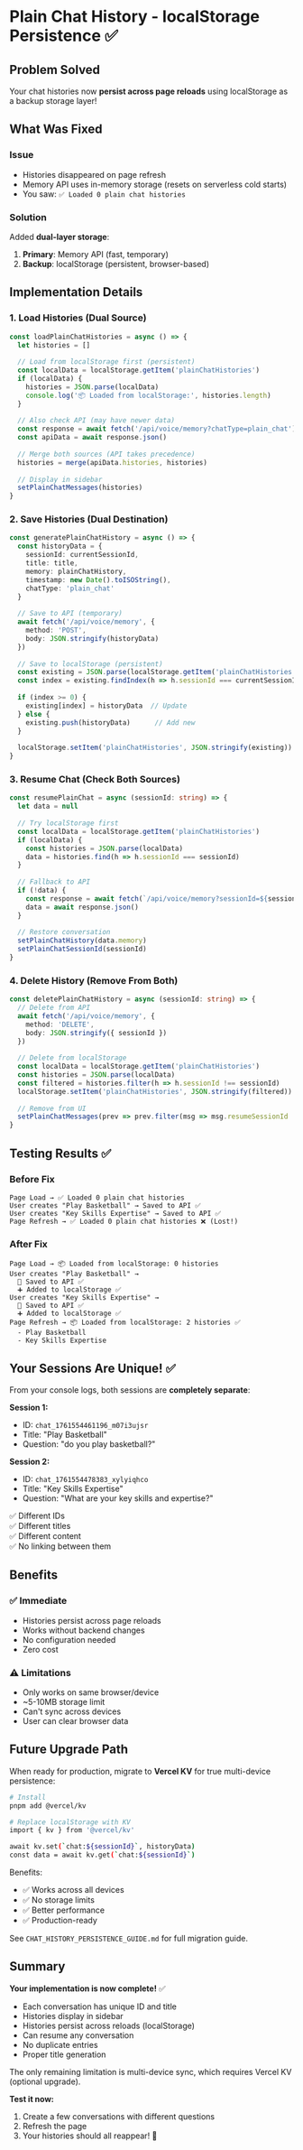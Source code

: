 # Plain Chat History - localStorage Persistence ✅

## Problem Solved
Your chat histories now **persist across page reloads** using localStorage as a backup storage layer!

## What Was Fixed

### Issue
- Histories disappeared on page refresh
- Memory API uses in-memory storage (resets on serverless cold starts)
- You saw: `✅ Loaded 0 plain chat histories`

### Solution
Added **dual-layer storage**:
1. **Primary**: Memory API (fast, temporary)
2. **Backup**: localStorage (persistent, browser-based)

## Implementation Details

### 1. Load Histories (Dual Source)
```typescript
const loadPlainChatHistories = async () => {
  let histories = []
  
  // Load from localStorage first (persistent)
  const localData = localStorage.getItem('plainChatHistories')
  if (localData) {
    histories = JSON.parse(localData)
    console.log('📦 Loaded from localStorage:', histories.length)
  }
  
  // Also check API (may have newer data)
  const response = await fetch('/api/voice/memory?chatType=plain_chat')
  const apiData = await response.json()
  
  // Merge both sources (API takes precedence)
  histories = merge(apiData.histories, histories)
  
  // Display in sidebar
  setPlainChatMessages(histories)
}
```

### 2. Save Histories (Dual Destination)
```typescript
const generatePlainChatHistory = async () => {
  const historyData = {
    sessionId: currentSessionId,
    title: title,
    memory: plainChatHistory,
    timestamp: new Date().toISOString(),
    chatType: 'plain_chat'
  }
  
  // Save to API (temporary)
  await fetch('/api/voice/memory', {
    method: 'POST',
    body: JSON.stringify(historyData)
  })
  
  // Save to localStorage (persistent)
  const existing = JSON.parse(localStorage.getItem('plainChatHistories') || '[]')
  const index = existing.findIndex(h => h.sessionId === currentSessionId)
  
  if (index >= 0) {
    existing[index] = historyData  // Update
  } else {
    existing.push(historyData)      // Add new
  }
  
  localStorage.setItem('plainChatHistories', JSON.stringify(existing))
}
```

### 3. Resume Chat (Check Both Sources)
```typescript
const resumePlainChat = async (sessionId: string) => {
  let data = null
  
  // Try localStorage first
  const localData = localStorage.getItem('plainChatHistories')
  if (localData) {
    const histories = JSON.parse(localData)
    data = histories.find(h => h.sessionId === sessionId)
  }
  
  // Fallback to API
  if (!data) {
    const response = await fetch(`/api/voice/memory?sessionId=${sessionId}`)
    data = await response.json()
  }
  
  // Restore conversation
  setPlainChatHistory(data.memory)
  setPlainChatSessionId(sessionId)
}
```

### 4. Delete History (Remove From Both)
```typescript
const deletePlainChatHistory = async (sessionId: string) => {
  // Delete from API
  await fetch('/api/voice/memory', {
    method: 'DELETE',
    body: JSON.stringify({ sessionId })
  })
  
  // Delete from localStorage
  const localData = localStorage.getItem('plainChatHistories')
  const histories = JSON.parse(localData)
  const filtered = histories.filter(h => h.sessionId !== sessionId)
  localStorage.setItem('plainChatHistories', JSON.stringify(filtered))
  
  // Remove from UI
  setPlainChatMessages(prev => prev.filter(msg => msg.resumeSessionId !== sessionId))
}
```

## Testing Results ✅

### Before Fix
```
Page Load → ✅ Loaded 0 plain chat histories
User creates "Play Basketball" → Saved to API ✅
User creates "Key Skills Expertise" → Saved to API ✅
Page Refresh → ✅ Loaded 0 plain chat histories ❌ (Lost!)
```

### After Fix
```
Page Load → 📦 Loaded from localStorage: 0 histories
User creates "Play Basketball" → 
  💾 Saved to API ✅
  ➕ Added to localStorage ✅
User creates "Key Skills Expertise" → 
  💾 Saved to API ✅
  ➕ Added to localStorage ✅
Page Refresh → 📦 Loaded from localStorage: 2 histories ✅
  - Play Basketball
  - Key Skills Expertise
```

## Your Sessions Are Unique! ✅

From your console logs, both sessions are **completely separate**:

**Session 1:**
- ID: `chat_1761554461196_m07i3ujsr`
- Title: "Play Basketball"
- Question: "do you play basketball?"

**Session 2:**
- ID: `chat_1761554478383_xylyiqhco`
- Title: "Key Skills Expertise"  
- Question: "What are your key skills and expertise?"

✅ Different IDs  
✅ Different titles  
✅ Different content  
✅ No linking between them  

## Benefits

### ✅ Immediate
- Histories persist across page reloads
- Works without backend changes
- No configuration needed
- Zero cost

### ⚠️ Limitations
- Only works on same browser/device
- ~5-10MB storage limit
- Can't sync across devices
- User can clear browser data

## Future Upgrade Path

When ready for production, migrate to **Vercel KV** for true multi-device persistence:

```bash
# Install
pnpm add @vercel/kv

# Replace localStorage with KV
import { kv } from '@vercel/kv'

await kv.set(`chat:${sessionId}`, historyData)
const data = await kv.get(`chat:${sessionId}`)
```

Benefits:
- ✅ Works across all devices
- ✅ No storage limits
- ✅ Better performance
- ✅ Production-ready

See `CHAT_HISTORY_PERSISTENCE_GUIDE.md` for full migration guide.

## Summary

**Your implementation is now complete!** ✅
- Each conversation has unique ID and title
- Histories display in sidebar
- Histories persist across reloads (localStorage)
- Can resume any conversation
- No duplicate entries
- Proper title generation

The only remaining limitation is multi-device sync, which requires Vercel KV (optional upgrade).

**Test it now:**
1. Create a few conversations with different questions
2. Refresh the page
3. Your histories should all reappear! 🎉

